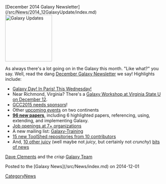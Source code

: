 <div class='newsItemHeader'>[December 2014 Galaxy Newsletter](/src/News/2014_12GalaxyUpdate/index.md)</div>

<div class='right'>
<a href='/src/GalaxyUpdates/2014_12/index.md'><img src="/src/Images/Logos/GalaxyUpdate200.png" alt="Galaxy Updates" width=150 /></a>
</div>

As always there's a lot going on in the Galaxy this month.  "Like what?" you say.  Well, read the dang [December Galaxy Newsletter](/src/GalaxyUpdates/2014_12/index.md) we say! Highlights include:

* [Galaxy Day! In Paris! This Wednesday!](/src/GalaxyUpdates/2014_12/index.md#galaxy-day-3-december-paris)
* Near Richmond, Virginia?  There's a [Galaxy Workshop at Virginia State U on December 12](/src/GalaxyUpdates/2014_12/index.md#intro-to-galaxy-workshop-dec-12-virginia-state-u).
* [GCC2015 needs sponsors](/src/GalaxyUpdates/2014_12/index.md#gcc2015-6-8-july-norwich-uk)!
* Other [upcoming events](/src/GalaxyUpdates/2014_12/index.md#other-events) on two continents
* **[96 new papers](/src/GalaxyUpdates/2014_12/index.md#new-papers)**, including 6 highlighted papers, referencing, using, extending, and implementing Galaxy.
* [Job openings at 7+ organizations](/src/GalaxyUpdates/2014_12/index.md#whos-hiring)
* A new mailing list: [Galaxy-Training](/src/GalaxyUpdates/2014_12/index.md#new-galaxy-training-mailing-list)
* [15 new ToolShed repositories from 10 contributors](/src/GalaxyUpdates/2014_12/index.md#toolshed-contributions)
* And, [10 other juicy](/src/GalaxyUpdates/2014_12/index.md#other-news) (well maybe not *juicy*, but certainly not *crunchy*) [bits of news](/src/GalaxyUpdates/2014_12/index.md#other-news)

[Dave Clements](/src/DaveClements/index.md) and the *crisp* [Galaxy Team](/src/GalaxyTeam/index.md)

<div class='newsItemFooter'>Posted to the [Galaxy News](/src/News/index.md) on 2014-12-01 </div>

[CategoryNews](/src/CategoryNews/index.md)
